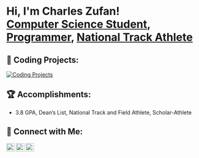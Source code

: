 <h1>Hi, I'm Charles Zufan! <br/>
  <a href="https://www.linkedin.com/in/charles-zufan-2b39b0293/">Computer Science Student</a>, 
  <a href="https://github.com/czoof">Programmer</a>, 
  <a href="https://www.sxu.edu">National Track Athlete</a>
</h1>

<h2>📂 Coding Projects:</h2>
<a href="https://github.com/czoof/CodingProjects">
  <img alt="Coding Projects" src="https://img.shields.io/badge/GitHub-CodingProjects-blue?style=flat-square&logo=github" />
</a>

<h2>🏆 Accomplishments:</h2>
<ul>
  <li>3.8 GPA, Dean’s List, National Track and Field Athlete, Scholar-Athlete</li>
</ul>

<h2>🤝 Connect with Me:</h2>
<a href="https://www.linkedin.com/in/charles-zufan-2b39b0293/">
  <img align="left" alt="Charles Zufan | LinkedIn" width="22px" src="https://cdn.jsdelivr.net/npm/simple-icons@v3/icons/linkedin.svg" />
</a>
<a href="https://github.com/czoof">
  <img align="left" alt="Charles Zufan | GitHub" width="22px" src="https://cdn.jsdelivr.net/npm/simple-icons@v3/icons/github.svg" />
</a>
<a href="https://www.instagram.com/charles.zufan/">
  <img align="left" alt="Charles Zufan | Instagram" width="22px" src="https://cdn.jsdelivr.net/npm/simple-icons@v3/icons/instagram.svg" />
</a>
<br clear="left"/>
